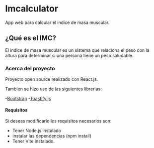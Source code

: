 # Imcalculator

App web para calcular el indice de masa muscular.

## ¿Qué es el IMC?
El indice de masa muscular es un sistema que relaciona el peso con la altura para determinar si una persona tiene un peso saludable.

### Acerca del proyecto

Proyecto open source realizado con React.js.

Tambien se hizo uso de las siguientes librerias:

-[Bootstrap](http://getbootstrap.com/ "Bootstrap")
-[Toastify.js](http://https://apvarun.github.io/toastify-js/ "Toastify.js")

#### Requisitos

Si deseas modificarlo los requisitos necesarios son:

- Tener Node.js instalado
- instalar las dependencias (npm install)
- Tener Vite instalado.